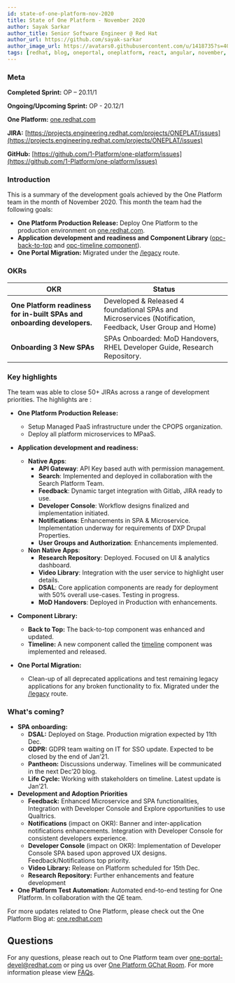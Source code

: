 ```yaml
---
id: state-of-one-platform-nov-2020
title: State of One Platform - November 2020
author: Sayak Sarkar
author_title: Senior Software Engineer @ Red Hat
author_url: https://github.com/sayak-sarkar
author_image_url: https://avatars0.githubusercontent.com/u/1418735?s=400&v=4
tags: [redhat, blog, oneportal, oneplatform, react, angular, november, update]
---
```

### Meta
**Completed Sprint:** OP – 20.11/1

**Ongoing/Upcoming Sprint:** OP - 20.12/1

**One Platform:** [one.redhat.com](https://one.redhat.com)

**JIRA:** [https://projects.engineering.redhat.com/projects/ONEPLAT/issues](https://projects.engineering.redhat.com/projects/ONEPLAT/issues)

**GitHub:** [https://github.com/1-Platform/one-platform/issues](https://github.com/1-Platform/one-platform/issues)

### Introduction
This is a summary of the development goals achieved by the One Platform team in the month of November 2020. This month the team had the following goals:

- **One Platform Production Release:** Deploy One Platform to the production environment on [one.redhat.com](https://one.redhat.com).
- **Application development and readiness and Component Library** ([opc-back-to-top](https://www.npmjs.com/package/@one-platform/opc-back-to-top) and [opc-timeline component](https://www.npmjs.com/package/@one-platform/opc-timeline)).
- **One Portal Migration:** Migrated under the [/legacy](https://one.redhat.com/legacy) route.

### OKRs

| OKR  | Status |
|---|---|
| **One Platform readiness for in-built SPAs and onboarding developers.** | Developed & Released 4 foundational SPAs and Microservices (Notification, Feedback, User Group and Home) |
| **Onboarding 3 New SPAs** | SPAs Onboarded: MoD Handovers, RHEL Developer Guide, Research Repository. |
### Key highlights
The team was able to close 50+ JIRAs across a range of development priorities. The highlights are :

- **One Platform Production Release:**
  - Setup Managed PaaS infrastructure under the CPOPS organization.
  - Deploy all platform microservices to MPaaS.

- **Application development and readiness:**
  - **Native Apps**:
    - **API Gateway**: API Key based auth with permission management.
    - **Search**: Implemented and deployed in collaboration with the Search Platform Team.
    - **Feedback**: Dynamic target integration with Gitlab, JIRA ready to use.
    - **Developer Console**: Workflow designs finalized and implementation initiated.
    - **Notifications**: Enhancements in SPA & Microservice. Implementation underway for requirements of DXP Drupal Properties.
    - **User Groups and Authorization**: Enhancements implemented.
  - **Non Native Apps**:
    - **Research Repository**: Deployed. Focused on UI & analytics dashboard.
    - **Video Library**: Integration with the user service to highlight user details.
    - **DSAL**: Core application components are ready for deployment with 50% overall use-cases. Testing in progress.
    - **MoD Handovers**: Deployed in Production with enhancements.

- **Component Library:**
  - **Back to Top:** The back-to-top component was enhanced and updated.
  - **Timeline:** A new component called the [timeline](https://www.npmjs.com/package/@one-platform/opc-timeline) component was implemented and released.

- **One Portal Migration:**
  - Clean-up of all deprecated applications and test remaining legacy applications for any broken functionality to fix. Migrated under the [/legacy](https://one.redhat.com/legacy) route.

### What's coming?

- **SPA onboarding:**
  - **DSAL:** Deployed on Stage. Production migration expected by 11th Dec.
  - **GDPR:** GDPR team waiting on IT for SSO update. Expected to be closed by the end of Jan’21.
  - **Pantheon:** Discussions underway. Timelines will be communicated in the next Dec’20 blog.
  - **Life Cycle:** Working with stakeholders on timeline. Latest update is Jan’21.
- **Development and Adoption Priorities**
  - **Feedback:** Enhanced Microservice and SPA functionalities, Integration with Developer Console and Explore opportunities to use Qualtrics.
  - **Notifications** (impact on OKR): Banner and inter-application notifications enhancements. Integration with Developer Console for consistent developers experience.
  - **Developer Console** (impact on OKR): Implementation of Developer Console SPA based upon approved UX designs. Feedback/Notifications top priority.
  - **Video Library:** Release on Platform scheduled for 15th Dec.
  - **Research Repository:** Further enhancements and feature development
- **One Platform Test Automation:** Automated end-to-end testing for One Platform. In collaboration with the QE team.

For more updates related to One Platform, please check out the One Platform Blog at: [one.redhat.com](https://one.redhat.com/get-started/blog)
## Questions

For any questions, please reach out to One Platform team over [one-portal-devel@redhat.com](mailto:one-portal-devel@redhat.com) or ping us over [One Platform GChat Room](https://chat.google.com/room/AAAAF4M7oZE).
For more information please view [FAQs](/docs/faqs).
